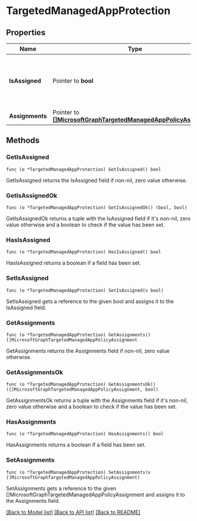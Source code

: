 # TargetedManagedAppProtection

## Properties

Name | Type | Description | Notes
------------ | ------------- | ------------- | -------------
**IsAssigned** | Pointer to **bool** | Indicates if the policy is deployed to any inclusion groups or not. | [optional] 
**Assignments** | Pointer to [**[]MicrosoftGraphTargetedManagedAppPolicyAssignment**](microsoft.graph.targetedManagedAppPolicyAssignment.md) |  | [optional] 

## Methods

### GetIsAssigned

`func (o *TargetedManagedAppProtection) GetIsAssigned() bool`

GetIsAssigned returns the IsAssigned field if non-nil, zero value otherwise.

### GetIsAssignedOk

`func (o *TargetedManagedAppProtection) GetIsAssignedOk() (bool, bool)`

GetIsAssignedOk returns a tuple with the IsAssigned field if it's non-nil, zero value otherwise
and a boolean to check if the value has been set.

### HasIsAssigned

`func (o *TargetedManagedAppProtection) HasIsAssigned() bool`

HasIsAssigned returns a boolean if a field has been set.

### SetIsAssigned

`func (o *TargetedManagedAppProtection) SetIsAssigned(v bool)`

SetIsAssigned gets a reference to the given bool and assigns it to the IsAssigned field.

### GetAssignments

`func (o *TargetedManagedAppProtection) GetAssignments() []MicrosoftGraphTargetedManagedAppPolicyAssignment`

GetAssignments returns the Assignments field if non-nil, zero value otherwise.

### GetAssignmentsOk

`func (o *TargetedManagedAppProtection) GetAssignmentsOk() ([]MicrosoftGraphTargetedManagedAppPolicyAssignment, bool)`

GetAssignmentsOk returns a tuple with the Assignments field if it's non-nil, zero value otherwise
and a boolean to check if the value has been set.

### HasAssignments

`func (o *TargetedManagedAppProtection) HasAssignments() bool`

HasAssignments returns a boolean if a field has been set.

### SetAssignments

`func (o *TargetedManagedAppProtection) SetAssignments(v []MicrosoftGraphTargetedManagedAppPolicyAssignment)`

SetAssignments gets a reference to the given []MicrosoftGraphTargetedManagedAppPolicyAssignment and assigns it to the Assignments field.


[[Back to Model list]](../README.md#documentation-for-models) [[Back to API list]](../README.md#documentation-for-api-endpoints) [[Back to README]](../README.md)



